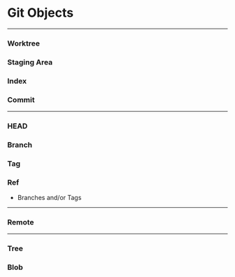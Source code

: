# Git Objects

---
### Worktree
### Staging Area
### Index
### Commit

---
### HEAD
### Branch
### Tag
### Ref
- Branches and/or Tags

---
### Remote

---
### Tree
### Blob
